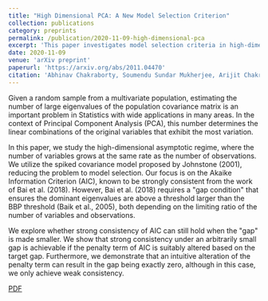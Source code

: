 ```yaml
---
title: "High Dimensional PCA: A New Model Selection Criterion"
collection: publications
category: preprints
permalink: /publication/2020-11-09-high-dimensional-pca
excerpt: 'This paper investigates model selection criteria in high-dimensional PCA, focusing on the Akaike Information Criterion (AIC) and its consistency under varying conditions of eigenvalue separation.'
date: 2020-11-09
venue: 'arXiv preprint'
paperurl: 'https://arxiv.org/abs/2011.04470'
citation: 'Abhinav Chakraborty, Soumendu Sundar Mukherjee, Arijit Chakrabarti. (2020). "High Dimensional PCA: A New Model Selection Criterion." <i>arXiv preprint arXiv:2011.04470</i>.'
---
```


Given a random sample from a multivariate population, estimating the number of large eigenvalues of the population covariance matrix is an important problem in Statistics with wide applications in many areas. In the context of Principal Component Analysis (PCA), this number determines the linear combinations of the original variables that exhibit the most variation.

In this paper, we study the high-dimensional asymptotic regime, where the number of variables grows at the same rate as the number of observations. We utilize the spiked covariance model proposed by Johnstone (2001), reducing the problem to model selection. Our focus is on the Akaike Information Criterion (AIC), known to be strongly consistent from the work of Bai et al. (2018). However, Bai et al. (2018) requires a "gap condition" that ensures the dominant eigenvalues are above a threshold larger than the BBP threshold (Baik et al., 2005), both depending on the limiting ratio of the number of variables and observations.

We explore whether strong consistency of AIC can still hold when the "gap" is made smaller. We show that strong consistency under an arbitrarily small gap is achievable if the penalty term of AIC is suitably altered based on the target gap. Furthermore, we demonstrate that an intuitive alteration of the penalty term can result in the gap being exactly zero, although in this case, we only achieve weak consistency.

[PDF](https://arxiv.org/abs/2011.04470)
